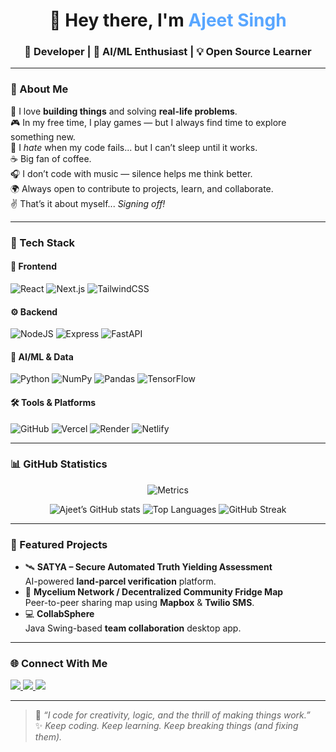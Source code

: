 <!-- Profile README for Ajeet Singh -->

<h1 align="center">👋 Hey there, I'm <span style="color:#58a6ff">Ajeet Singh</span></h1>
<h3 align="center">🚀 Developer | 🤖 AI/ML Enthusiast | 💡 Open Source Learner</h3>

---

### 🧠 About Me
💬 I love **building things** and solving **real-life problems**.  
🎮 In my free time, I play games — but I always find time to explore something new.  
😤 I *hate* when my code fails... but I can’t sleep until it works.  
☕ Big fan of coffee.  
🎧 I don’t code with music — silence helps me think better.  
🌍 Always open to contribute to projects, learn, and collaborate.  
✌️ That’s it about myself... *Signing off!*

---

### 🧰 Tech Stack

#### 🎨 Frontend
![React](https://img.shields.io/badge/⚛️_React-20232A?style=for-the-badge&logo=react&logoColor=61DAFB)
![Next.js](https://img.shields.io/badge/⬛_Next.js-000000?style=for-the-badge&logo=nextdotjs)
![TailwindCSS](https://img.shields.io/badge/🌊_Tailwind_CSS-0F172A?style=for-the-badge&logo=tailwindcss)

#### ⚙️ Backend
![NodeJS](https://img.shields.io/badge/🟩_Node.js-303030?style=for-the-badge&logo=nodedotjs)
![Express](https://img.shields.io/badge/🚏_Express-20232A?style=for-the-badge&logo=express)
![FastAPI](https://img.shields.io/badge/⚡_FastAPI-009688?style=for-the-badge&logo=fastapi)

#### 🧮 AI/ML & Data
![Python](https://img.shields.io/badge/🐍_Python-14354C?style=for-the-badge&logo=python)
![NumPy](https://img.shields.io/badge/🔢_Numpy-013243?style=for-the-badge&logo=numpy)
![Pandas](https://img.shields.io/badge/🐼_Pandas-150458?style=for-the-badge&logo=pandas)
![TensorFlow](https://img.shields.io/badge/🧠_TensorFlow-FF6F00?style=for-the-badge&logo=tensorflow)

#### 🛠️ Tools & Platforms
![GitHub](https://img.shields.io/badge/🐙_GitHub-181717?style=for-the-badge&logo=github)
![Vercel](https://img.shields.io/badge/▲_Vercel-000000?style=for-the-badge&logo=vercel)
![Render](https://img.shields.io/badge/⚙️_Render-2B2B2B?style=for-the-badge&logo=render)
![Netlify](https://img.shields.io/badge/🌐_Netlify-0E1E25?style=for-the-badge&logo=netlify)

---

### 📊 GitHub Statistics

<div align="center">

![Metrics](https://github-readme-metrics.vercel.app/api?username=AjeetSingh21&template=classic&config.timezone=Asia%2FKolkata&config.animated=true&base.community=0&languages=1&lines=1&followup=1&theme=react)

![Ajeet’s GitHub stats](https://github-readme-stats.vercel.app/api?username=AjeetSingh21&show_icons=true&theme=react&hide_border=true)
![Top Languages](https://github-readme-stats.vercel.app/api/top-langs/?username=AjeetSingh21&layout=compact&theme=react&hide_border=true)
![GitHub Streak](https://streak-stats.demolab.com?user=AjeetSingh21&theme=react&hide_border=true)

</div>

---

### 🚧 Featured Projects
- 🛰️ **SATYA – Secure Automated Truth Yielding Assessment**  
  AI-powered **land-parcel verification** platform.  
- 🧊 **Mycelium Network / Decentralized Community Fridge Map**  
  Peer-to-peer sharing map using **Mapbox** & **Twilio SMS**.  
- 💻 **CollabSphere**  
  Java Swing-based **team collaboration** desktop app.

---

### 🌐 Connect With Me
<p align="left">
<a href="https://www.linkedin.com/in/ajeet-singh-9931a6284" target="_blank">
  <img src="https://img.shields.io/badge/🔗_LinkedIn-0A66C2?style=for-the-badge&logo=linkedin&logoColor=white"/>
</a>
<a href="mailto:itsjaeetsingh386@gmail.com">
  <img src="https://img.shields.io/badge/📧_Gmail-D14836?style=for-the-badge&logo=gmail&logoColor=white"/>
</a>
<a href="https://github.com/AjeetSingh21">
  <img src="https://img.shields.io/badge/💻_GitHub-181717?style=for-the-badge&logo=github"/>
</a>
</p>

---

> 💬 *“I code for creativity, logic, and the thrill of making things work.”*  
> ✨ *Keep coding. Keep learning. Keep breaking things (and fixing them).*
